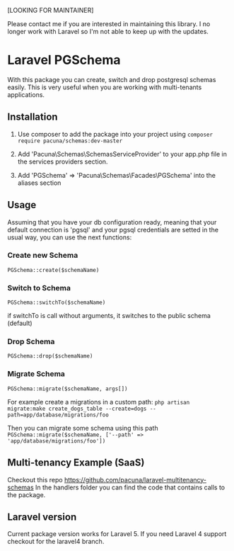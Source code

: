 [LOOKING FOR MAINTAINER]

Please contact me if you are interested in maintaining this library. I no longer work with Laravel so I'm not able to keep up with the updates.

# Laravel PGSchema

With this package you can create, switch and drop postgresql schemas
easily. This is very useful when you are working with multi-tenants
applications.

## Installation

1. Use composer to add the package into your project
using
`composer require pacuna/schemas:dev-master`

2. Add 'Pacuna\Schemas\SchemasServiceProvider' to your app.php file in the
services providers section.
3. Add 'PGSchema' => 'Pacuna\Schemas\Facades\PGSchema' into the aliases
section

## Usage

Assuming that you have your db configuration ready, meaning that
your default connection is 'pgsql' and your pgsql credentials
are setted in the usual way, you can use the next functions:

### Create new Schema

`PGSchema::create($schemaName)`

### Switch to Schema

`PGSchema::switchTo($schemaName)`

if switchTo is call without arguments, it switches to the public
schema (default)

### Drop Schema

`PGSchema::drop($schemaName)`

### Migrate Schema

`PGSchema::migrate($schemaName, args[])`

For example create a migrations in a custom path:
`php artisan migrate:make create_dogs_table --create=dogs --path=app/database/migrations/foo`

Then you can migrate some schema using this path
`PGSchema::migrate($schemaName, ['--path' => 'app/database/migrations/foo'])`

## Multi-tenancy Example (SaaS)

Checkout this repo https://github.com/pacuna/laravel-multitenancy-schemas
In the handlers folder you can find the code that contains calls to
the package.


## Laravel version

Current package version works for Laravel 5. If you need Laravel 4 support checkout for the laravel4 branch.
